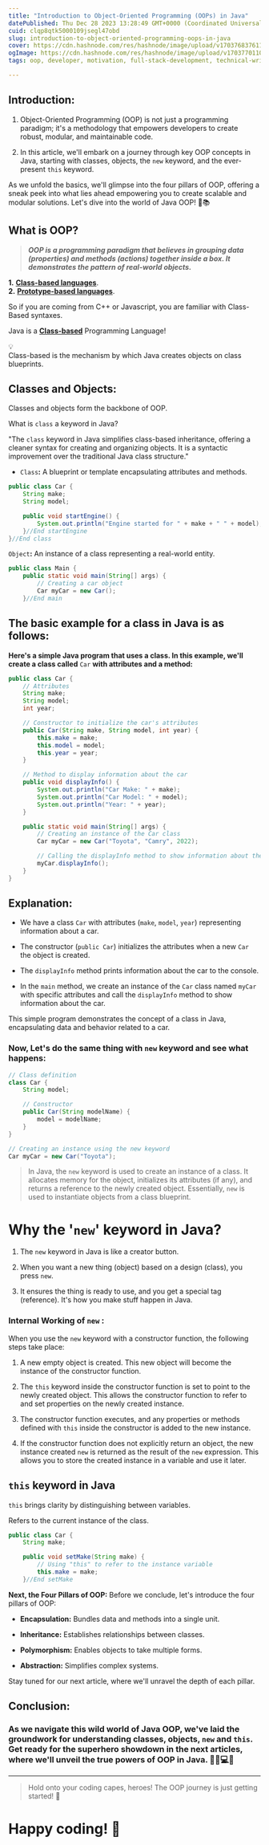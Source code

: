 ```yaml
---
title: "Introduction to Object-Oriented Programming (OOPs) in Java"
datePublished: Thu Dec 28 2023 13:28:49 GMT+0000 (Coordinated Universal Time)
cuid: clqp8qtk5000109jsegl47obd
slug: introduction-to-object-oriented-programming-oops-in-java
cover: https://cdn.hashnode.com/res/hashnode/image/upload/v1703768376112/240fce80-d3ac-4849-a781-72f000d0daf0.png
ogImage: https://cdn.hashnode.com/res/hashnode/image/upload/v1703770110387/93b27db7-410d-431f-96c7-146d6696ba1e.png
tags: oop, developer, motivation, full-stack-development, technical-writing-1, technikio

---
```


## **Introduction:**

1. Object-Oriented Programming (OOP) is not just a programming paradigm; it's a methodology that empowers developers to create robust, modular, and maintainable code.
    
2. In this article, we'll embark on a journey through key OOP concepts in Java, starting with classes, objects, the `new` keyword, and the ever-present `this` keyword.
    

As we unfold the basics, we'll glimpse into the four pillars of OOP, offering a sneak peek into what lies ahead empowering you to create scalable and modular solutions. Let's dive into the world of Java OOP! 🚀📚

## **What is OOP?**

> ***OOP is a programming paradigm that believes in grouping data (properties) and methods (actions) together inside a box. It demonstrates the pattern of real-world objects.***

**1.** [**Class-based languages**](https://en.m.wikipedia.org/wiki/Class-based_programming).  
**2.** [**Prototype-based languages**](https://www.techopedia.com/definition/30040/prototype-based-programming).

So if you are coming from C++ or Javascript, you are familiar with Class-Based syntaxes.

Java is a [**Class-based**](https://en.m.wikipedia.org/wiki/Class-based_programming) Programming Language!

<div data-node-type="callout">
<div data-node-type="callout-emoji">💡</div>
<div data-node-type="callout-text">Class-based is the mechanism by which Java creates objects on class blueprints.</div>
</div>

## **Classes and Objects:**

Classes and objects form the backbone of OOP.

What is `class` a keyword in Java?

"The `class` keyword in Java simplifies class-based inheritance, offering a cleaner syntax for creating and organizing objects. It is a syntactic improvement over the traditional Java class structure."

* `Class`**:** A blueprint or template encapsulating attributes and methods.
    

```java
public class Car {
    String make;
    String model;

    public void startEngine() {
        System.out.println("Engine started for " + make + " " + model);
    }//End startEngine
}//End class
```

`Object`**:** An instance of a class representing a real-world entity.

```java
public class Main {
    public static void main(String[] args) {
        // Creating a car object
        Car myCar = new Car();
    }//End main
```

## The basic example for a class in Java is as follows:

**Here's a simple Java program that uses a class. In this example, we'll create a class called** `Car` **with attributes and a method:**

```java
public class Car {
    // Attributes
    String make;
    String model;
    int year;

    // Constructor to initialize the car's attributes
    public Car(String make, String model, int year) {
        this.make = make;
        this.model = model;
        this.year = year;
    }

    // Method to display information about the car
    public void displayInfo() {
        System.out.println("Car Make: " + make);
        System.out.println("Car Model: " + model);
        System.out.println("Year: " + year);
    }

    public static void main(String[] args) {
        // Creating an instance of the Car class
        Car myCar = new Car("Toyota", "Camry", 2022);

        // Calling the displayInfo method to show information about the car
        myCar.displayInfo();
    }
}

```

## **Explanation:**

* We have a class `Car` with attributes (`make`, `model`, `year`) representing information about a car.
    
* The constructor (`public Car`) initializes the attributes when a new `Car` the object is created.
    
* The `displayInfo` method prints information about the car to the console.
    
* In the `main` method, we create an instance of the `Car` class named `myCar` with specific attributes and call the `displayInfo` method to show information about the car.
    

This simple program demonstrates the concept of a class in Java, encapsulating data and behavior related to a car.

### Now, Let's do the same thing with `new` keyword and see what happens:

```java
// Class definition
class Car {
    String model;

    // Constructor
    public Car(String modelName) {
        model = modelName;
    }
}

// Creating an instance using the new keyword
Car myCar = new Car("Toyota");
```

> In Java, the `new` keyword is used to create an instance of a class. It allocates memory for the object, initializes its attributes (if any), and returns a reference to the newly created object. Essentially, `new` is used to instantiate objects from a class blueprint.

# Why the '`new`' keyword in Java?

1. The `new` keyword in Java is like a creator button.
    
2. When you want a new thing (object) based on a design (class), you press `new`.
    
3. It ensures the thing is ready to use, and you get a special tag (reference). It's how you make stuff happen in Java.
    

### **Internal Working of** `new` **:**

When you use the `new` keyword with a constructor function, the following steps take place:

1. A new empty object is created. This new object will become the instance of the constructor function.
    
2. The `this` keyword inside the constructor function is set to point to the newly created object. This allows the constructor function to refer to and set properties on the newly created instance.
    
3. The constructor function executes, and any properties or methods defined with `this` inside the constructor is added to the new instance.
    
4. If the constructor function does not explicitly return an object, the new instance created `new` is returned as the result of the `new` expression. This allows you to store the created instance in a variable and use it later.
    

## `this` keyword in Java

`this` brings clarity by distinguishing between variables.

Refers to the current instance of the class.

```java
public class Car {
    String make;

    public void setMake(String make) {
        // Using "this" to refer to the instance variable
        this.make = make;
    }//End setMake
```

**Next, the Four Pillars of OOP:** Before we conclude, let's introduce the four pillars of OOP:

* **Encapsulation:** Bundles data and methods into a single unit.
    
* **Inheritance:** Establishes relationships between classes.
    
* **Polymorphism:** Enables objects to take multiple forms.
    
* **Abstraction:** Simplifies complex systems.
    

Stay tuned for our next article, where we'll unravel the depth of each pillar.

## **Conclusion:**

### As we navigate this wild world of Java OOP, we've laid the groundwork for understanding classes, objects, `new` and `this`. Get ready for the superhero showdown in the next articles, where we'll unveil the true powers of OOP in Java. 🦸‍♂️💻✨

---

> Hold onto your coding capes, heroes! The OOP journey is just getting started! 🚀

# Happy coding! 🚀